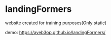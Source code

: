 # landingFormers
website created for training purposes(Only static)

demo:
https://aveb3op.github.io/landingFormers/
